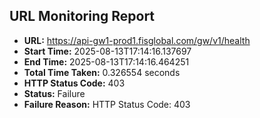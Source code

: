 ## URL Monitoring Report

- **URL:** https://api-gw1-prod1.fisglobal.com/gw/v1/health
- **Start Time:** 2025-08-13T17:14:16.137697
- **End Time:** 2025-08-13T17:14:16.464251
- **Total Time Taken:** 0.326554 seconds
- **HTTP Status Code:** 403
- **Status:** Failure
- **Failure Reason:** HTTP Status Code: 403

